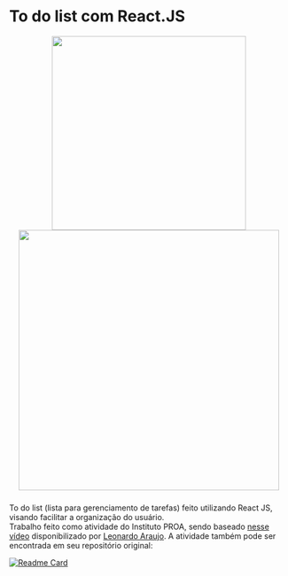 # To do list com React.JS

<div align="center">
<img width="350em" src="https://c.tenor.com/UHYgSGkjpusAAAAC/anime-read-book.gif"><img width="470em" src="https://2.bp.blogspot.com/-AP9vUhKhHzQ/WHz9OOlXzhI/AAAAAAAAPHg/xE8OIRK2mdgvgvWzxTujz2DV3GDaLxH7wCLcB/s1600/Summer%2BWars%2B%25284%2529.gif">
</div>

###

To do list (lista para gerenciamento de tarefas) feito utilizando React JS, visando facilitar a organização do usuário. <br>
Trabalho feito como atividade do Instituto PROA, sendo baseado <a href="https://youtu.be/ipI0IIJJPmo">nesse vídeo</a> disponibilizado por <a href="https://github.com/Leoujo">Leonardo Araujo</a>. A atividade também pode ser encontrada em seu repositório original:

[![Readme Card](https://github-readme-stats.vercel.app/api/pin/?username=Leoujo&repo=react-projects&theme=react)](https://github.com/Leoujo/react-projects)